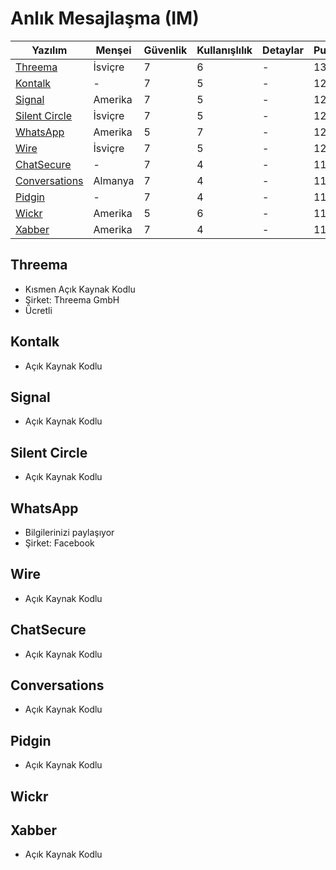 # Anlık Mesajlaşma (IM)

| Yazılım | Menşei | Güvenlik | Kullanışlılık | Detaylar | Puan |
| - | - | - | - | - | - |
| [Threema](#threema) | İsviçre | 7 | 6 | - | 13 |
| [Kontalk](#kontalk) | - | 7 | 5 | - | 12 |
| [Signal](#signal) | Amerika | 7 | 5 | - | 12 |
| [Silent Circle](#silent-circle) | İsviçre | 7 | 5 | - | 12 |
| [WhatsApp](#whatsapp) | Amerika | 5 | 7 | - | 12 |
| [Wire](#wire) | İsviçre | 7 | 5 | - | 12 |
| [ChatSecure](#chatsecure) | - | 7 | 4 | - | 11 |
| [Conversations](#conversations) | Almanya | 7 | 4 | - | 11 |
| [Pidgin](#pidgin) | - | 7 | 4 | - | 11 |
| [Wickr](#wickr) | Amerika | 5 | 6 | - | 11 |
| [Xabber](#xabber) | Amerika | 7 | 4 | - | 11 |

## Threema

* Kısmen Açık Kaynak Kodlu
* Şirket: Threema GmbH
* Ücretli

## Kontalk

* Açık Kaynak Kodlu

## Signal

* Açık Kaynak Kodlu

## Silent Circle

* Açık Kaynak Kodlu

## WhatsApp

* Bilgilerinizi paylaşıyor
* Şirket: Facebook

## Wire

* Açık Kaynak Kodlu

## ChatSecure

* Açık Kaynak Kodlu

## Conversations

* Açık Kaynak Kodlu

## Pidgin

* Açık Kaynak Kodlu

## Wickr

## Xabber

* Açık Kaynak Kodlu
